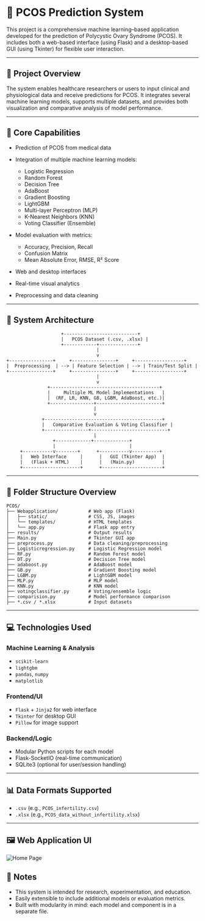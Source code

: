 # 🧬 PCOS Prediction System

This project is a comprehensive machine learning–based application developed for the prediction of Polycystic Ovary Syndrome (PCOS). It includes both a web-based interface (using Flask) and a desktop-based GUI (using Tkinter) for flexible user interaction.

---

## 📌 Project Overview

The system enables healthcare researchers or users to input clinical and physiological data and receive predictions for PCOS. It integrates several machine learning models, supports multiple datasets, and provides both visualization and comparative analysis of model performance.

---

## 🧠 Core Capabilities

* Prediction of PCOS from medical data
* Integration of multiple machine learning models:

  * Logistic Regression
  * Random Forest
  * Decision Tree
  * AdaBoost
  * Gradient Boosting
  * LightGBM
  * Multi-layer Perceptron (MLP)
  * K-Nearest Neighbors (KNN)
  * Voting Classifier (Ensemble)
* Model evaluation with metrics:

  * Accuracy, Precision, Recall
  * Confusion Matrix
  * Mean Absolute Error, RMSE, R² Score
* Web and desktop interfaces
* Real-time visual analytics
* Preprocessing and data cleaning

---

## 🧱 System Architecture

```
                    +---------------------------+
                    |   PCOS Dataset (.csv, .xlsx) |
                    +------------+--------------+
                                 |
                                 v
+----------------+     +----------------+     +------------------+
|  Preprocessing  | --> | Feature Selection | --> | Train/Test Split |
+----------------+     +----------------+     +------------------+
                                 |
                                 v
               +----------------------------------------+
               |     Multiple ML Model Implementations   |
               |  (RF, LR, KNN, GB, LGBM, AdaBoost, etc.)|
               +----------------+------------------------+
                                |
                                v
             +-------------------------------------------+
             |   Comparative Evaluation & Voting Classifier |
             +----------------+----------------------------+
                                |
                 +-------------+-------------+
                 |                           |
     +-----------v--------+      +-----------v----------+
     |   Web Interface     |      |   GUI (Tkinter App)  |
     |   (Flask + HTML)    |      |   (Main.py)          |
     +---------------------+      +----------------------+
```

---

## 📂 Folder Structure Overview

```
PCOS/
├── Webapplication/           # Web app (Flask)
│   ├── static/               # CSS, JS, images
│   └── templates/            # HTML templates
│   └── app.py                # Flask app entry
├── results/                  # Output results
├── Main.py                   # Tkinter GUI app
├── preprocess.py             # Data cleaning/preprocessing
├── Logisticregression.py     # Logistic Regression model
├── RF.py                     # Random Forest model
├── DT.py                     # Decision Tree model
├── adaboost.py               # AdaBoost model
├── GB.py                     # Gradient Boosting model
├── LGBM.py                   # LightGBM model
├── MLP.py                    # MLP model
├── KNN.py                    # KNN model
├── votingclassifier.py       # Voting/ensemble logic
├── comparision.py            # Model performance comparison
├── *.csv / *.xlsx            # Input datasets
```

---

## 💻 Technologies Used

### Machine Learning & Analysis

* `scikit-learn`
* `lightgbm`
* `pandas`, `numpy`
* `matplotlib`

### Frontend/UI

* `Flask` + `Jinja2` for web interface
* `Tkinter` for desktop GUI
* `Pillow` for image support

### Backend/Logic

* Modular Python scripts for each model
* Flask-SocketIO (real-time communication)
* SQLite3 (optional for user/session handling)

---

## 📊 Data Formats Supported

* `.csv` (e.g., `PCOS_infertility.csv`)
* `.xlsx` (e.g., `PCOS_data_without_infertility.xlsx`)

---

## 🖼️ Web Application UI

![Home Page](https://github.com/user-attachments/assets/4750adad-32a3-49f9-bf88-9f58b34082e2)

## 📌 Notes

* This system is intended for research, experimentation, and education.
* Easily extensible to include additional models or evaluation metrics.
* Built with modularity in mind: each model and component is in a separate file.
